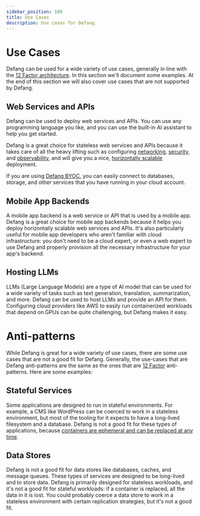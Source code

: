 ```yaml
---
sidebar_position: 100
title: Use Cases
description: Use cases for Defang.
---
```


# Use Cases

Defang can be used for a wide variety of use cases, generally in line with the [12 Factor architecture](https://12factor.net/). In this section we'll document some examples. At the end of this section we will also cover use cases that are not supported by Defang.

## Web Services and APIs

Defang can be used to deploy web services and APIs. You can use any programming language you like, and you can use the built-in AI assistant to help you get started.

Defang is a great choice for stateless web services and APIs because it takes care of all the heavy lifting such as configuring [networking](../concepts/networking.mdx), [security](../concepts/security.md), and [observability](../concepts/observability.md), and will give you a nice, [horizontally scalable](https://12factor.net/concurrency) deployment.

If you are using [Defang BYOC](../concepts/defang-byoc.md), you can easily connect to databases, storage, and other services that you have running in your cloud account.

## Mobile App Backends

A mobile app backend is a web service or API that is used by a mobile app. Defang is a great choice for mobile app backends because it helps you deploy horizontally scalable web services and APIs. It's also particularly useful for mobile app developers who aren't familiar with cloud infrastructure: you don't need to be a cloud expert, or even a web expert to use Defang and properly provision all the necessary infrastructure for your app's backend.

## Hosting LLMs

LLMs (Large Language Models) are a type of AI model that can be used for a wide variety of tasks such as text generation, translation, summarization, and more. Defang can be used to host LLMs and provide an API for them. Configuring cloud providers like AWS to easily run containerized workloads that depend on GPUs can be quite challenging, but Defang makes it easy.

# Anti-patterns

While Defang is great for a wide variety of use cases, there are some use cases that are not a good fit for Defang. Generally, the use-cases that are Defang anti-patterns are the same as the ones that are [12 Factor](https://12factor.net/) anti-patterns. Here are some examples:

## Stateful Services

Some applications are designed to run in stateful environments. For example, a CMS like WordPress can be coerced to work in a stateless environment, but most of the tooling for it expects to have a long-lived filesystem and a database. Defang is not a good fit for these types of applications, because [containers are ephemeral and can be replaced at any time](https://12factor.net/processes).

## Data Stores

Defang is not a good fit for data stores like databases, caches, and message queues. These types of services are designed to be long-lived and to store data. Defang is primarily designed for stateless workloads, and it's not a good fit for stateful workloads: if a container is replaced, all the data in it is lost. You could probably coerce a data store to work in a stateless environment with certain replication strategies, but it's not a good fit.